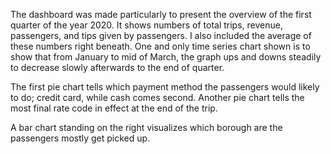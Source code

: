 The dashboard was made particularly to present the overview of the first quarter of the year 2020. It shows numbers of total trips, revenue, passengers, and tips given by passengers. I also included the average of these numbers right beneath. One and only time series chart shown is to show that from January to mid of March, the graph ups and downs steadily to decrease slowly afterwards to the end of quarter.

The first pie chart tells which payment method the passengers would likely to do; credit card, while cash comes second. Another pie chart tells the most final rate code in effect at the end of the trip.

A bar chart standing on the right visualizes which borough are the passengers mostly get picked up.
